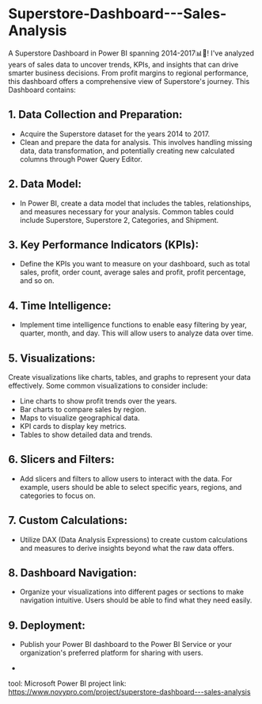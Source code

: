 # Superstore-Dashboard---Sales-Analysis
A Superstore Dashboard in Power BI spanning 2014-2017📊💼! I've analyzed years of sales data to uncover trends, KPIs, and insights that can drive smarter business decisions. From profit margins to regional performance, this dashboard offers a comprehensive view of Superstore's journey. This Dashboard contains:

## 1. Data Collection and Preparation:
- Acquire the Superstore dataset for the years 2014 to 2017.
- Clean and prepare the data for analysis. This involves handling missing data, data transformation, and potentially creating new calculated columns through Power Query Editor.
## 2. Data Model:
- In Power BI, create a data model that includes the tables, relationships, and measures necessary for your analysis. Common tables could include Superstore, Superstore 2, Categories, and Shipment.
## 3. Key Performance Indicators (KPIs):
- Define the KPIs you want to measure on your dashboard, such as total sales, profit, order count, average sales and profit, profit percentage, and so on.
## 4. Time Intelligence:
- Implement time intelligence functions to enable easy filtering by year, quarter, month, and day. This will allow users to analyze data over time.
## 5. Visualizations:
Create visualizations like charts, tables, and graphs to represent your data effectively. Some common visualizations to consider include:
- Line charts to show profit trends over the years.
- Bar charts to compare sales by region.
- Maps to visualize geographical data.
- KPI cards to display key metrics.
- Tables to show detailed data and trends.
## 6. Slicers and Filters:
- Add slicers and filters to allow users to interact with the data. For example, users should be able to select specific years, regions, and categories to focus on.
## 7. Custom Calculations:
- Utilize DAX (Data Analysis Expressions) to create custom calculations and measures to derive insights beyond what the raw data offers.
## 8. Dashboard Navigation:
- Organize your visualizations into different pages or sections to make navigation intuitive. Users should be able to find what they need easily.
## 9. Deployment:
- Publish your Power BI dashboard to the Power BI Service or your organization's preferred platform for sharing with users.

- 

tool: Microsoft Power BI
project link: https://www.novypro.com/project/superstore-dashboard---sales-analysis


